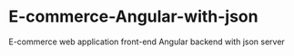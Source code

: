 # E-commerce-Angular-with-json
E-commerce web application front-end Angular backend with json server
